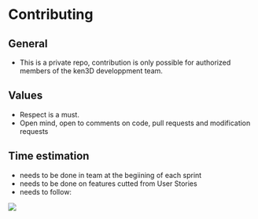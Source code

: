 # Contributing

## General

- This is a private repo, contribution is only possible for authorized members of the ken3D developpment team.

## Values

- Respect is a must.
- Open mind, open to comments on code, pull requests and modification requests

## Time estimation

- needs to be done in team at the begiining of each sprint
- needs to be done on features cutted from User Stories
- needs to follow:

![](https://i.imgur.com/A3wNLI1.png)
